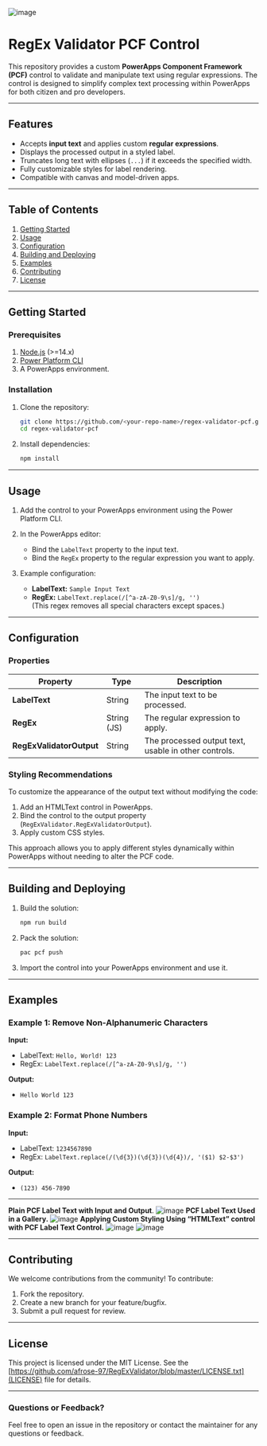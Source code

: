 ![image](https://github.com/user-attachments/assets/0f8faeb0-d1ab-48ae-ad51-833177a18834)
# RegEx Validator PCF Control

This repository provides a custom **PowerApps Component Framework (PCF)** control to validate and manipulate text using regular expressions. The control is designed to simplify complex text processing within PowerApps for both citizen and pro developers.

---

## Features

- Accepts **input text** and applies custom **regular expressions**.
- Displays the processed output in a styled label.
- Truncates long text with ellipses (`...`) if it exceeds the specified width.
- Fully customizable styles for label rendering.
- Compatible with canvas and model-driven apps.

---

## Table of Contents

1. [Getting Started](#getting-started)
2. [Usage](#usage)
3. [Configuration](#configuration)
4. [Building and Deploying](#building-and-deploying)
5. [Examples](#examples)
6. [Contributing](#contributing)
7. [License](#license)

---

## Getting Started

### Prerequisites

1. [Node.js](https://nodejs.org/) (>=14.x)
2. [Power Platform CLI](https://learn.microsoft.com/en-us/power-platform/developer/cli/overview)
3. A PowerApps environment.

### Installation

1. Clone the repository:
   ```bash
   git clone https://github.com/<your-repo-name>/regex-validator-pcf.git
   cd regex-validator-pcf
   ```

2. Install dependencies:
   ```bash
   npm install
   ```

---

## Usage

1. Add the control to your PowerApps environment using the Power Platform CLI.

2. In the PowerApps editor:
   - Bind the `LabelText` property to the input text.
   - Bind the `RegEx` property to the regular expression you want to apply.

3. Example configuration:
   - **LabelText:** `Sample Input Text`
   - **RegEx:** `LabelText.replace(/[^a-zA-Z0-9\s]/g, '')`  
     (This regex removes all special characters except spaces.)

---

## Configuration

### Properties

| Property       | Type          | Description                                         |
|----------------|---------------|-----------------------------------------------------|
| **LabelText**  | String        | The input text to be processed.                    |
| **RegEx**      | String (JS)   | The regular expression to apply.                   |
| **RegExValidatorOutput** | String        | The processed output text, usable in other controls.|

### Styling Recommendations
To customize the appearance of the output text without modifying the code:
1. Add an HTMLText control in PowerApps.
2. Bind the control to the output property (`RegExValidator.RegExValidatorOutput`).
3. Apply custom CSS styles.
   
This approach allows you to apply different styles dynamically within PowerApps without needing to alter the PCF code.

---

## Building and Deploying

1. Build the solution:
   ```bash
   npm run build
   ```

2. Pack the solution:
   ```bash
   pac pcf push
   ```

3. Import the control into your PowerApps environment and use it.

---

## Examples

### Example 1: Remove Non-Alphanumeric Characters

**Input:**
- LabelText: `Hello, World! 123`
- RegEx: `LabelText.replace(/[^a-zA-Z0-9\s]/g, '')`

**Output:**
- `Hello World 123`


### Example 2: Format Phone Numbers

**Input:**
- LabelText: `1234567890`
- RegEx: `LabelText.replace(/(\d{3})(\d{3})(\d{4})/, '($1) $2-$3')`

**Output:**
- `(123) 456-7890`

---

**Plain PCF Label Text with Input and Output**.                                                                                                                                   ![image](https://github.com/user-attachments/assets/dbdeeb8d-e8ce-4712-9f42-32a29d58b2cc)
**PCF Label Text Used in a Gallery.**                                                                                                                                           ![image](https://github.com/user-attachments/assets/6c358d77-fefd-4539-ab25-4b2f8a85b3e9)
**Applying Custom Styling Using “HTMLText” control with PCF Label Text Control.**                                                                                                ![image](https://github.com/user-attachments/assets/92ea3b37-6b2a-4141-99a8-9135f89aa197)                                                                                    ![image](https://github.com/user-attachments/assets/524ff7ef-ec76-49a5-9754-f20a7ba6ab95)

---

## Contributing

We welcome contributions from the community! To contribute:
1. Fork the repository.
2. Create a new branch for your feature/bugfix.
3. Submit a pull request for review.

---

## License

This project is licensed under the MIT License. See the [https://github.com/afrose-97/RegExValidator/blob/master/LICENSE.txt](LICENSE) file for details.

---

### Questions or Feedback?

Feel free to open an issue in the repository or contact the maintainer for any questions or feedback.
